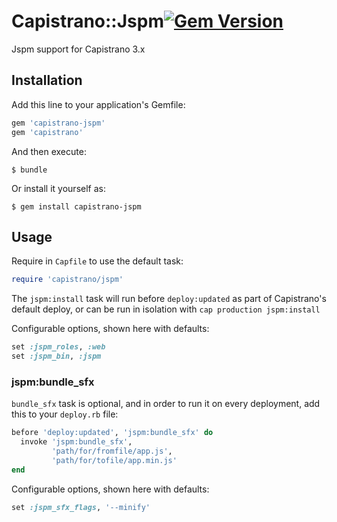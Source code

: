 # Capistrano::Jspm[![Gem Version](https://badge.fury.io/rb/capistrano-jspm.svg)](https://badge.fury.io/rb/capistrano-jspm)

Jspm support for Capistrano 3.x

## Installation

Add this line to your application's Gemfile:

```ruby
gem 'capistrano-jspm'
gem 'capistrano'
```

And then execute:

    $ bundle

Or install it yourself as:

    $ gem install capistrano-jspm

## Usage

Require in `Capfile` to use the default task:

```ruby
require 'capistrano/jspm'
```

The `jspm:install` task will run before `deploy:updated` as part of Capistrano's default deploy,
or can be run in isolation with `cap production jspm:install`

Configurable options, shown here with defaults:

```ruby
set :jspm_roles, :web
set :jspm_bin, :jspm
```

### jspm:bundle_sfx

`bundle_sfx` task is optional, and in order to run it on every deployment, add this to your `deploy.rb` file:

```ruby
before 'deploy:updated', 'jspm:bundle_sfx' do
  invoke 'jspm:bundle_sfx',
         'path/for/fromfile/app.js',
         'path/for/tofile/app.min.js'
end
```

Configurable options, shown here with defaults:

```ruby
set :jspm_sfx_flags, '--minify'
```
